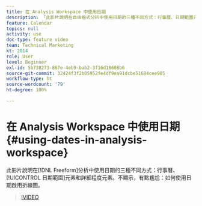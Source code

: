 ```yaml
---
title: 在 Analysis Workspace 中使用日期
description: 「此影片說明在自由格式分析中使用日期的三種不同方式：行事曆、日期範圍元素和詳細程度元素。不顯示，有點尷尬：如何使用日期啟用折線圖。「
feature: Calendar
topics: null
activity: use
doc-type: feature video
team: Technical Marketing
kt: 2014
role: User
level: Beginner
exl-id: 5b738273-867e-4eb9-bab2-3f16d18608b6
source-git-commit: 32424f3f2b05952fe4df9ea91dcbe51684cee905
workflow-type: ht
source-wordcount: '79'
ht-degree: 100%

---
```


# 在 Analysis Workspace 中使用日期 {#using-dates-in-analysis-workspace}

此影片說明在[!DNL Freeform]分析中使用日期的三種不同方式：行事曆、[!UICONTROL 日期範圍]元素和詳細程度元素。不顯示，有點尷尬：如何使用日期啟用折線圖。

>[!VIDEO](https://video.tv.adobe.com/v/24136/?quality=12)
